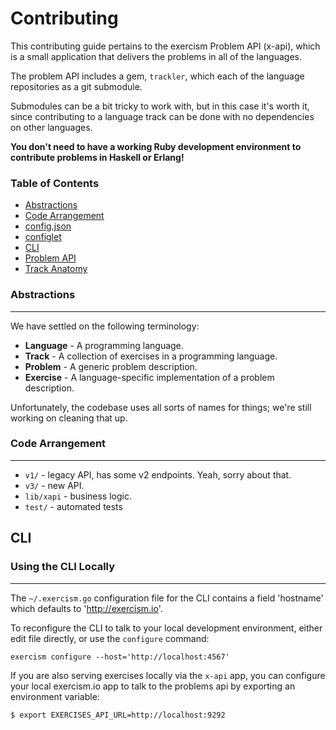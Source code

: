 # Contributing

This contributing guide pertains to the exercism Problem API (x-api),
which is a small application that delivers the problems in all of the
languages.

The problem API includes a gem, `trackler`, which each of the language repositories
as a git submodule.

Submodules can be a bit tricky to work with, but in this case it's worth it,
since contributing to a language track can be done with no dependencies on
other languages.

**You don't need to have a working Ruby development environment to contribute
problems in Haskell or Erlang!**

### Table of Contents
* [Abstractions](#abstractions)
* [Code Arrangement](#code-arrangement)
* [config.json](#configjson)
* [configlet](#configlet)
* [CLI](#cli)
* [Problem API](#problem-api)
* [Track Anatomy](https://github.com/exercism/x-common/blob/master/CONTRIBUTING.md#track-anatomy)

### Abstractions
---

We have settled on the following terminology:

* **Language** - A programming language.
* **Track** - A collection of exercises in a programming language.
* **Problem** - A generic problem description.
* **Exercise** - A language-specific implementation of a problem description.

Unfortunately, the codebase uses all sorts of names for things; we're still
working on cleaning that up.

### Code Arrangement
---

* `v1/` - legacy API, has some v2 endpoints. Yeah, sorry about that.
* `v3/` - new API.
* `lib/xapi` - business logic.
* `test/` - automated tests

## CLI
### Using the CLI Locally
---

The `~/.exercism.go` configuration file for the CLI contains a field
'hostname' which defaults to 'http://exercism.io'.

To reconfigure the CLI to talk to your local development environment, either
edit file directly, or use the `configure` command:

    exercism configure --host='http://localhost:4567'

If you are also serving exercises locally via the `x-api` app, you can configure
your local exercism.io app to talk to the problems api by exporting an environment
variable:

```bash
$ export EXERCISES_API_URL=http://localhost:9292
```
